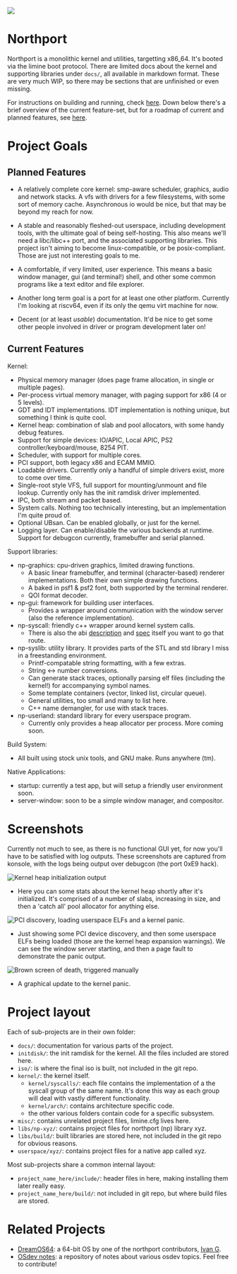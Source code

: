 ![](https://tokei.rs/b1/github/deanoburrito/northport)

# Northport
Northport is a monolithic kernel and utilities, targetting x86_64. It's booted via the limine boot protocol. 
There are limited docs about the kernel and supporting libraries under `docs/`, all available in markdown format. These are very much WIP, so there may be sections that are unfinished or even missing.

For instructions on building and running, check [here](docs/Building.md). Down below there's a brief overview of the current feature-set, but for a roadmap of current and planned features, see [here](docs/Roadmap.md).

# Project Goals
## Planned Features
- A relatively complete core kernel: smp-aware scheduler, graphics, audio and network stacks. A vfs with drivers for a few filesystems, with some sort of memory cache. Asynchronous io would be nice, but that may be beyond my reach for now.

- A stable and reasonably fleshed-out userspace, including development tools, with the ultimate goal of being self-hosting. This also means we'll need a libc/libc++ port, and the associated supporting libraries. This project isn't aiming to become linux-compatible, or be posix-compliant. Those are just not interesting goals to me.

- A comfortable, if very limited, user experience. This means a basic window manager, gui (and terminal!) shell, and other some common programs like a text editor and file explorer.

- Another long term goal is a port for at least one other platform. Currently I'm looking at riscv64, even if its only the qemu virt machine for now.

- Decent (or at least *usable*) documentation. It'd be nice to get some other people involved in driver or program development later on!

## Current Features
Kernel:
- Physical memory manager (does page frame allocation, in single or multiple pages).
- Per-process virtual memory manager, with paging support for x86 (4 or 5 levels).
- GDT and IDT implementations. IDT implementation is nothing unique, but something I think is quite cool.
- Kernel heap: combination of slab and pool allocators, with some handy debug features.
- Support for simple devices: IO/APIC, Local APIC, PS2 controller/keyboard/mouse, 8254 PIT.
- Scheduler, with support for multiple cores. 
- PCI support, both legacy x86 and ECAM MMIO.
- Loadable drivers. Currently only a handful of simple drivers exist, more to come over time.
- Single-root style VFS, full support for mounting/unmount and file lookup. Currently only has the init ramdisk driver implemented.
- IPC, both stream and packet based. 
- System calls. Nothing too technically interesting, but an implementation I'm quite proud of.
- Optional UBsan. Can be enabled globally, or just for the kernel.
- Logging layer. Can enable/disable the various backends at runtime. Support for debugcon currently, framebuffer and serial planned.

Support libraries:
- np-graphics: cpu-driven graphics, limited drawing functions.
    - A basic linear framebuffer, and terminal (character-based) renderer implementations. Both their own simple drawing functions.
    - A baked in psf1 & psf2 font, both supported by the terminal renderer.
    - QOI format decoder.
- np-gui: framework for building user interfaces.
    - Provides a wrapper around communication with the window server (also the reference implementation).
- np-syscall: friendly c++ wrapper around kernel system calls.
    - There is also the abi [description](docs/kernel/SystemCalls.md) and [spec](docs/kernel/SystemCallList.md) itself you want to go that route.
- np-syslib: utility library. It provides parts of the STL and std library I miss in a freestanding environment.
    - Printf-compatable string formatting, with a few extras.
    - String <-> number conversions.
    - Can generate stack traces, optionally parsing elf files (including the kernel!) for accompanying symbol names.
    - Some template containers (vector, linked list, circular queue).
    - General utilities, too small and many to list here. 
    - C++ name demangler, for use with stack traces.
- np-userland: standard library for every userspace program.
    - Currently only provides a heap allocator per process. More coming soon.

Build System:
- All built using stock unix tools, and GNU make. Runs anywhere (tm).

Native Applications:
- startup: currently a test app, but will setup a friendly user environment soon.
- server-window: soon to be a simple window manager, and compositor.

# Screenshots
Currently not much to see, as there is no functional GUI yet, for now you'll have to be satisfied with log outputs. These screenshots are captured from konsole, with the logs being output over debugcon (the port 0xE9 hack).

![Kernel heap initialization output](https://user-images.githubusercontent.com/12033165/173810490-8387e2ed-2d4c-4be8-bd0b-dab702b4aeaf.png)
- Here you can some stats about the kernel heap shortly after it's initialized. It's comprised of a number of slabs, increasing in size, and then a 'catch all' pool allocator for anything else.

![PCI discovery, loading userspace ELFs and a kernel panic.](https://user-images.githubusercontent.com/12033165/173810625-6209a8e3-d244-4149-8b6c-c6ca9523e802.png)
- Just showing some PCI device discovery, and then some userspace ELFs being loaded (those are the kernel heap expansion warnings). We can see the window server starting, and then a page fault to demonstrate the panic output.

![Brown screen of death, triggered manually](https://user-images.githubusercontent.com/12033165/175759524-ed527b91-4390-4d39-8ee4-edbc25a2faf3.png)
- A graphical update to the kernel panic.

# Project layout
Each of sub-projects are in their own folder:
- `docs/`: documentation for various parts of the project. 
- `initdisk/`: the init ramdisk for the kernel. All the files included are stored here.
- `iso/`: is where the final iso is built, not included in the git repo.
- `kernel/`: the kernel itself. 
    - `kernel/syscalls/`: each file contains the implementation of a the syscall group of the same name. It's done this way as each group will deal with vastly different functionality.
    - `kernel/arch/`: contains architecture specific code.
    - the other various folders contain code for a specific subsystem.
- `misc/`: contains unrelated project files, limine.cfg lives here.
- `libs/np-xyz/`: contains project files for northport (np) library xyz.
- `libs/build/`: built libraries are stored here, not included in the git repo for obvious reasons.
- `userspace/xyz/`: contains project files for a native app called xyz.

Most sub-projects share a common internal layout:
- `project_name_here/include/`: header files in here, making installing them later really easy.
- `project_name_here/build/`: not included in git repo, but where build files are stored.

# Related Projects
- [DreamOS64](https://github.com/dreamos82/Dreamos64): a 64-bit OS by one of the northport contributors, [Ivan G](https://github.com/dreamos82). 
- [OSdev notes](https://github.com/dreamos82/Osdev-Notes): a repository of notes about various osdev topics. Feel free to contribute!

